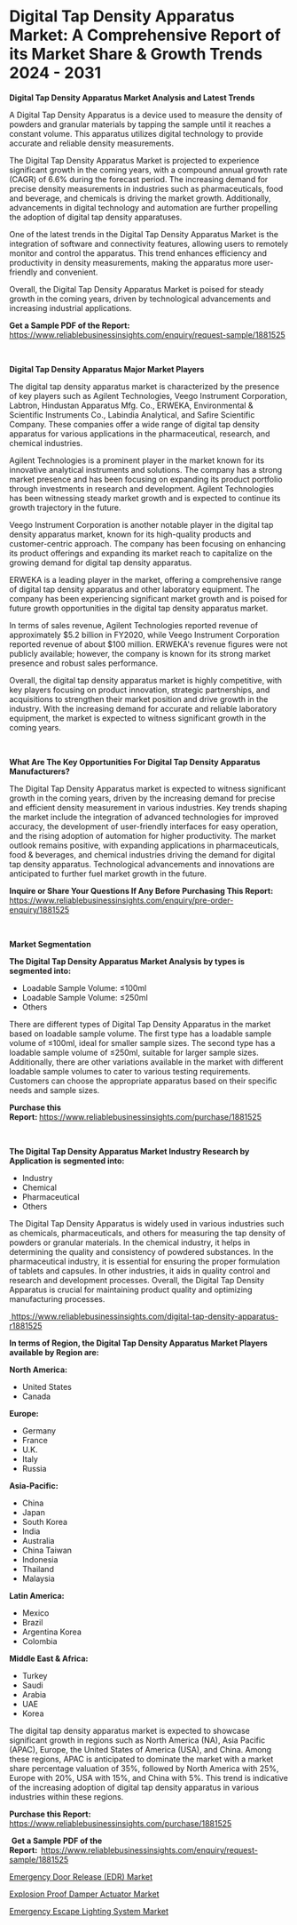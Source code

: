 <p><h1>Digital Tap Density Apparatus Market: A Comprehensive Report of its Market Share & Growth Trends 2024 - 2031</h1></p><p><strong>Digital Tap Density Apparatus Market Analysis and Latest Trends</strong></p>
<p><p>A Digital Tap Density Apparatus is a device used to measure the density of powders and granular materials by tapping the sample until it reaches a constant volume. This apparatus utilizes digital technology to provide accurate and reliable density measurements.</p><p>The Digital Tap Density Apparatus Market is projected to experience significant growth in the coming years, with a compound annual growth rate (CAGR) of 6.6% during the forecast period. The increasing demand for precise density measurements in industries such as pharmaceuticals, food and beverage, and chemicals is driving the market growth. Additionally, advancements in digital technology and automation are further propelling the adoption of digital tap density apparatuses.</p><p>One of the latest trends in the Digital Tap Density Apparatus Market is the integration of software and connectivity features, allowing users to remotely monitor and control the apparatus. This trend enhances efficiency and productivity in density measurements, making the apparatus more user-friendly and convenient.</p><p>Overall, the Digital Tap Density Apparatus Market is poised for steady growth in the coming years, driven by technological advancements and increasing industrial applications.</p></p>
<p><strong>Get a Sample PDF of the Report:&nbsp;</strong> <a href="https://www.reliablebusinessinsights.com/enquiry/request-sample/1881525">https://www.reliablebusinessinsights.com/enquiry/request-sample/1881525</a></p>
<p>&nbsp;</p>
<p><strong>Digital Tap Density Apparatus Major Market Players</strong></p>
<p><p>The digital tap density apparatus market is characterized by the presence of key players such as Agilent Technologies, Veego Instrument Corporation, Labtron, Hindustan Apparatus Mfg. Co., ERWEKA, Environmental & Scientific Instruments Co., Labindia Analytical, and Safire Scientific Company. These companies offer a wide range of digital tap density apparatus for various applications in the pharmaceutical, research, and chemical industries.</p><p>Agilent Technologies is a prominent player in the market known for its innovative analytical instruments and solutions. The company has a strong market presence and has been focusing on expanding its product portfolio through investments in research and development. Agilent Technologies has been witnessing steady market growth and is expected to continue its growth trajectory in the future.</p><p>Veego Instrument Corporation is another notable player in the digital tap density apparatus market, known for its high-quality products and customer-centric approach. The company has been focusing on enhancing its product offerings and expanding its market reach to capitalize on the growing demand for digital tap density apparatus.</p><p>ERWEKA is a leading player in the market, offering a comprehensive range of digital tap density apparatus and other laboratory equipment. The company has been experiencing significant market growth and is poised for future growth opportunities in the digital tap density apparatus market.</p><p>In terms of sales revenue, Agilent Technologies reported revenue of approximately $5.2 billion in FY2020, while Veego Instrument Corporation reported revenue of about $100 million. ERWEKA's revenue figures were not publicly available; however, the company is known for its strong market presence and robust sales performance.</p><p>Overall, the digital tap density apparatus market is highly competitive, with key players focusing on product innovation, strategic partnerships, and acquisitions to strengthen their market position and drive growth in the industry. With the increasing demand for accurate and reliable laboratory equipment, the market is expected to witness significant growth in the coming years.</p></p>
<p>&nbsp;</p>
<p><strong>What Are The Key Opportunities For Digital Tap Density Apparatus Manufacturers?</strong></p>
<p><p>The Digital Tap Density Apparatus market is expected to witness significant growth in the coming years, driven by the increasing demand for precise and efficient density measurement in various industries. Key trends shaping the market include the integration of advanced technologies for improved accuracy, the development of user-friendly interfaces for easy operation, and the rising adoption of automation for higher productivity. The market outlook remains positive, with expanding applications in pharmaceuticals, food & beverages, and chemical industries driving the demand for digital tap density apparatus. Technological advancements and innovations are anticipated to further fuel market growth in the future.</p></p>
<p><strong>Inquire or Share Your Questions If Any Before Purchasing This Report:</strong> <a href="https://www.reliablebusinessinsights.com/enquiry/pre-order-enquiry/1881525">https://www.reliablebusinessinsights.com/enquiry/pre-order-enquiry/1881525</a></p>
<p>&nbsp;</p>
<p><strong>Market Segmentation</strong></p>
<p><strong>The Digital Tap Density Apparatus Market Analysis by types is segmented into:</strong></p>
<p><ul><li>Loadable Sample Volume: ≤100ml</li><li>Loadable Sample Volume: ≤250ml</li><li>Others</li></ul></p>
<p><p>There are different types of Digital Tap Density Apparatus in the market based on loadable sample volume. The first type has a loadable sample volume of ≤100ml, ideal for smaller sample sizes. The second type has a loadable sample volume of ≤250ml, suitable for larger sample sizes. Additionally, there are other variations available in the market with different loadable sample volumes to cater to various testing requirements. Customers can choose the appropriate apparatus based on their specific needs and sample sizes.</p></p>
<p><strong>Purchase this Report:&nbsp;</strong><a href="https://www.reliablebusinessinsights.com/purchase/1881525">https://www.reliablebusinessinsights.com/purchase/1881525</a></p>
<p>&nbsp;</p>
<p><strong>The Digital Tap Density Apparatus Market Industry Research by Application is segmented into:</strong></p>
<p><ul><li>Industry</li><li>Chemical</li><li>Pharmaceutical</li><li>Others</li></ul></p>
<p><p>The Digital Tap Density Apparatus is widely used in various industries such as chemicals, pharmaceuticals, and others for measuring the tap density of powders or granular materials. In the chemical industry, it helps in determining the quality and consistency of powdered substances. In the pharmaceutical industry, it is essential for ensuring the proper formulation of tablets and capsules. In other industries, it aids in quality control and research and development processes. Overall, the Digital Tap Density Apparatus is crucial for maintaining product quality and optimizing manufacturing processes.</p></p>
<p><a href="https://www.reliablebusinessinsights.com/digital-tap-density-apparatus-r1881525">&nbsp;https://www.reliablebusinessinsights.com/digital-tap-density-apparatus-r1881525</a></p>
<p><strong>In terms of Region, the Digital Tap Density Apparatus Market Players available by Region are:</strong></p>
<p>
    <p> <strong> North America: </strong>
        <ul>
            <li>United States</li>
            <li>Canada</li>
        </ul>
        </p> 
    <p> <strong> Europe: </strong>
        <ul>
            <li>Germany</li>
            <li>France</li>
            <li>U.K.</li>
            <li>Italy</li>
            <li>Russia</li>
        </ul>
        </p> 
    <p> <strong> Asia-Pacific: </strong>
        <ul>
            <li>China</li>
            <li>Japan</li>
            <li>South Korea</li>
            <li>India</li>
            <li>Australia</li>
            <li>China Taiwan</li>
            <li>Indonesia</li>
            <li>Thailand</li>
            <li>Malaysia</li>
        </ul>
        </p> 
    <p> <strong> Latin America: </strong>
        <ul>
            <li>Mexico</li>
            <li>Brazil</li>
            <li>Argentina Korea</li>
            <li>Colombia</li>
        </ul>
        </p> 
    <p> <strong> Middle East & Africa: </strong>
        <ul>
            <li>Turkey</li>
            <li>Saudi</li>
            <li>Arabia</li>
            <li>UAE</li>
            <li>Korea</li>
        </ul>
    </p>
    </p>
<p><p>The digital tap density apparatus market is expected to showcase significant growth in regions such as North America (NA), Asia Pacific (APAC), Europe, the United States of America (USA), and China. Among these regions, APAC is anticipated to dominate the market with a market share percentage valuation of 35%, followed by North America with 25%, Europe with 20%, USA with 15%, and China with 5%. This trend is indicative of the increasing adoption of digital tap density apparatus in various industries within these regions.</p></p>
<p><strong>Purchase this Report: </strong><a href="https://www.reliablebusinessinsights.com/purchase/1881525">https://www.reliablebusinessinsights.com/purchase/1881525</a></p>
<p>&nbsp;<strong>Get a Sample PDF of the Report:&nbsp;&nbsp;</strong><a href="https://www.reliablebusinessinsights.com/enquiry/request-sample/1881525">https://www.reliablebusinessinsights.com/enquiry/request-sample/1881525</a></p>
<p><strong></strong></p>
<p><p><a href="https://github.com/prosalinda88/Market-Research-Report-List-6/blob/main/emergency-door-release-edr-market.md">Emergency Door Release (EDR) Market</a></p><p><a href="https://github.com/susanjprice2023/Market-Research-Report-List-2/blob/main/explosion-proof-damper-actuator-market.md">Explosion Proof Damper Actuator Market</a></p><p><a href="https://github.com/globismark/Market-Research-Report-List-4/blob/main/emergency-escape-lighting-system-market.md">Emergency Escape Lighting System Market</a></p></p>
